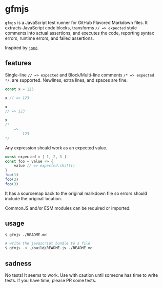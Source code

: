 # gfmjs

`gfmjs` is a JavaScript test runner for GitHub Flavored Markdown files. It extracts JavaScript code blocks, transforms `// => expected` style comments into actual assertions, and executes the code, reporting syntax errors, runtime errors, and failed assertions.

Inspired by [`jsmd`](https://github.com/vesln/jsmd).

## features

Single-line `// => expected` and Block/Multi-line comments `/* => expected */`. are supported.
Newlines, extra lines, and spaces are fine.

```js
const x = 123

x // => 123

x
// => 123

x
/*
	=>
		123
*/
```

Any expression should work as an expected value.

```js
const expected = [ 1, 2, 3 ]
const foo = value => {
	value // => expected.shift()
}
foo(1)
foo(2)
foo(3)
```

It has a sourcemap back to the original markdown file so errors should include the original location.

CommonJS and/or ESM modules can be required or imported.

## usage

```sh
$ gfmjs ./README.md
```

```sh
# write the javascript bundle to a file
$ gfmjs -o ./build/README.js ./README.md
```

## sadness

No tests! It seems to work. Use with caution until someone has time to write tests. If you have time, please PR some tests.
